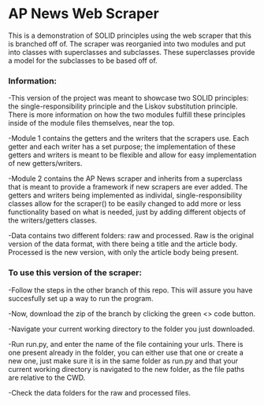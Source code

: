 # AP News Web Scraper
This is a demonstration of SOLID principles using the web scraper that this is branched off of.
The scraper was reorganied into two modules and put into classes with superclasses and subclasses. These superclasses provide a model for the subclasses to be based off of.
### Information:
-This version of the project was meant to showcase two SOLID principles: the single-responsibility principle and the Liskov substitution principle. There is more information on how the two modules fulfill these principles inside of the module files themselves, near the top.

-Module 1 contains the getters and the writers that the scrapers use. Each getter and each writer has a set purpose; the implementation of these getters and writers is meant to be flexible and allow for easy implementation of new getters/writers.

-Module 2 contains the AP News scraper and inherits from a superclass that is meant to provide a framework if new scrapers are ever added. The getters and writers being implemented as individal, single-responsibility classes allow for the scraper() to be easily changed to add more or less functionality based on what is needed, just by adding different objects of the writers/getters classes.

-Data contains two different folders: raw and processed. Raw is the original version of the data format, with there being a title and the article body. Processed is the new version, with only the article body being present.


### To use this version of the scraper:
-Follow the steps in the other branch of this repo. This will assure you have succesfully set up a way to run the program.

-Now, download the zip of the branch by clicking the green <> code button.

-Navigate your current working directory to the folder you just downloaded.

-Run run.py, and enter the name of the file containing your urls. There is one present already in the folder, you can either use that one or create a new one, just make sure it is in the same folder as run.py and that your current working directory is navigated to the new folder, as the file paths are relative to the CWD.

-Check the data folders for the raw and processed files.
